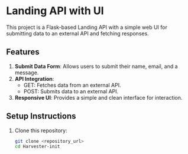 # Landing API with UI

This project is a Flask-based Landing API with a simple web UI for submitting data to an external API and fetching responses.

## Features
1. **Submit Data Form**: Allows users to submit their name, email, and a message.
2. **API Integration**:
   - GET: Fetches data from an external API.
   - POST: Submits data to an external API.
3. **Responsive UI**: Provides a simple and clean interface for interaction.

## Setup Instructions
1. Clone this repository:
   ```bash
   git clone <repository_url>
   cd Harvester-init

